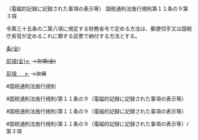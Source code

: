 （電磁的記録に記録された事項の表示等）
国税通則法施行規則第１１条の９第３項

令第三十五条の二第八項に規定する財務省令で定める方法は、郵便切手又は国税庁長官が定めるこれに類する証票で納付する方法とする。

[条(全)](国税通則法施行規則＿第１１条の９_.md)

[前項(全)←](国税通則法施行規則＿第１１条の９第２項_.md)  ~~→次項(全)~~

[前項 　 ←](国税通則法施行規則＿第１１条の９第２項.md)  ~~→次項~~



#国税通則法施行規則

#国税通則法施行規則/第１１条の９（電磁的記録に記録された事項の表示等）

#国税通則法施行規則/第１１条の９（電磁的記録に記録された事項の表示等）

#国税通則法施行規則/第１１条の９（電磁的記録に記録された事項の表示等）/第３項

